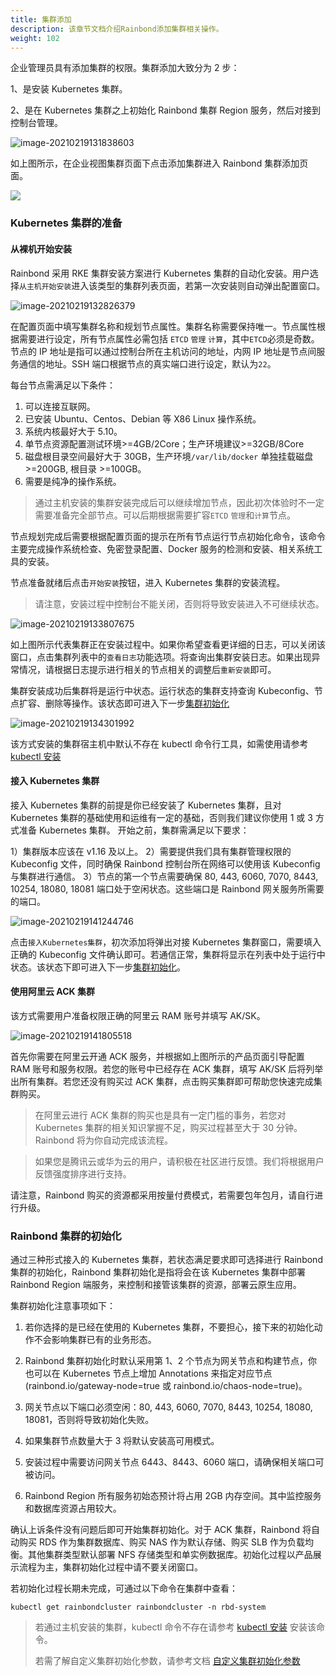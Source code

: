 ```yaml
---
title: 集群添加
description: 该章节文档介绍Rainbond添加集群相关操作。
weight: 102
---
```


企业管理员具有添加集群的权限。集群添加大致分为 2 步：

1、是安装 Kubernetes 集群。

2、是在 Kubernetes 集群之上初始化 Rainbond 集群 Region 服务，然后对接到控制台管理。

![image-20210219131838603](https://static.goodrain.com/images/5.3/add-cluster-index.png)

如上图所示，在企业视图集群页面下点击添加集群进入 Rainbond 集群添加页面。

![](https://static.goodrain.com/images/5.3/add-cluster.png)

### Kubernetes 集群的准备

#### 从裸机开始安装

Rainbond 采用 RKE 集群安装方案进行 Kubernetes 集群的自动化安装。用户选择`从主机开始安装`进入该类型的集群列表页面，若第一次安装则自动弹出配置窗口。

![image-20210219132826379](https://static.goodrain.com/images/5.3/rke-cluster-config.png)

在配置页面中填写集群名称和规划节点属性。集群名称需要保持唯一。节点属性根据需要进行设定，所有节点属性必需包括 `ETCD` `管理` `计算`，其中`ETCD`必须是奇数。节点的 IP 地址是指可以通过控制台所在主机访问的地址，内网 IP 地址是节点间服务通信的地址。SSH 端口根据节点的真实端口进行设定，默认为`22`。

每台节点需满足以下条件：

1. 可以连接互联网。
2. 已安装 Ubuntu、Centos、Debian 等 X86 Linux 操作系统。
3. 系统内核最好大于 5.10。
4. 单节点资源配置测试环境>=4GB/2Core；生产环境建议>=32GB/8Core
5. 磁盘根目录空间最好大于 30GB，生产环境`/var/lib/docker` 单独挂载磁盘 >=200GB, 根目录 >=100GB。
6. 需要是纯净的操作系统。

> 通过主机安装的集群安装完成后可以继续增加节点，因此初次体验时不一定需要准备完全部节点。可以后期根据需要扩容`ETCD` `管理`和`计算`节点。

节点规划完成后需要根据配置页面的提示在所有节点运行节点初始化命令，该命令主要完成操作系统检查、免密登录配置、Docker 服务的检测和安装、相关系统工具的安装。

节点准备就绪后点击`开始安装`按钮，进入 Kubernetes 集群的安装流程。

> 请注意，安装过程中控制台不能关闭，否则将导致安装进入不可继续状态。

![image-20210219133807675](https://static.goodrain.com/images/5.3/rke-cluster-install.png)

如上图所示代表集群正在安装过程中。如果你希望查看更详细的日志，可以关闭该窗口，点击集群列表中的`查看日志`功能选项。将查询出集群安装日志。如果出现异常情况，请根据日志提示进行相关的节点相关的调整后`重新安装`即可。

集群安装成功后集群将是运行中状态。运行状态的集群支持查询 Kubeconfig、节点扩容、删除等操作。该状态即可进入下一步[集群初始化](#rainbond-集群的初始化)

![image-20210219134301992](https://static.goodrain.com/images/5.3/rke-cluster-list.png)

该方式安装的集群宿主机中默认不存在 kubectl 命令行工具，如需使用请参考[kubectl 安装](/docs/user-operations/tools/kubectl/)

#### 接入 Kubernetes 集群

接入 Kubernetes 集群的前提是你已经安装了 Kubernetes 集群，且对 Kubernetes 集群的基础使用和运维有一定的基础，否则我们建议你使用 1 或 3 方式准备 Kubernetes 集群。
开始之前，集群需满足以下要求：

1）集群版本应该在 v1.16 及以上。
2）需要提供我们具有集群管理权限的 Kubeconfig 文件，同时确保 Rainbond 控制台所在网络可以使用该 Kubeconfig 与集群进行通信。
3）节点的第一个节点需要确保 80, 443, 6060, 7070, 8443, 10254, 18080, 18081 端口处于空闲状态。这些端口是 Rainbond 网关服务所需要的端口。

![image-20210219141244746](https://static.goodrain.com/images/5.3/add-custom-cluster.png)

点击`接入Kubernetes集群`，初次添加将弹出对接 Kubernetes 集群窗口，需要填入正确的 Kubeconfig 文件确认即可。若通信正常，集群将显示在列表中处于运行中状态。该状态下即可进入下一步[集群初始化](#rainbond-集群的初始化)。

#### 使用阿里云 ACK 集群

该方式需要用户准备权限正确的阿里云 RAM 账号并填写 AK/SK。

![image-20210219141805518](https://static.goodrain.com/images/5.3/ack-index.png)

首先你需要在阿里云开通 ACK 服务，并根据如上图所示的产品页面引导配置 RAM 账号和服务权限。若您的账号中已经存在 ACK 集群，填写 AK/SK 后将列举出所有集群。若您还没有购买过 ACK 集群，点击购买集群即可帮助您快速完成集群购买。

> 在阿里云进行 ACK 集群的购买也是具有一定门槛的事务，若您对 Kubernetes 集群的相关知识掌握不足，购买过程甚至大于 30 分钟。Rainbond 将为你自动完成该流程。

> 如果您是腾讯云或华为云的用户，请积极在社区进行反馈。我们将根据用户反馈强度排序进行支持。

请注意，Rainbond 购买的资源都采用按量付费模式，若需要包年包月，请自行进行升级。

### Rainbond 集群的初始化

通过三种形式接入的 Kubernetes 集群，若状态满足要求即可选择进行 Rainbond 集群的初始化，Rainbond 集群初始化是指将会在该 Kubernetes 集群中部署 Rainbond Region 端服务，来控制和接管该集群的资源，部署云原生应用。

集群初始化注意事项如下：

1. 若你选择的是已经在使用的 Kubernetes 集群，不要担心，接下来的初始化动作不会影响集群已有的业务形态。

2. Rainbond 集群初始化时默认采用第 1、2 个节点为网关节点和构建节点，你也可以在 Kubernetes 节点上增加 Annotations 来指定对应节点(rainbond.io/gateway-node=true 或 rainbond.io/chaos-node=true)。

3. 网关节点以下端口必须空闲：80, 443, 6060, 7070, 8443, 10254, 18080, 18081，否则将导致初始化失败。

4. 如果集群节点数量大于 3 将默认安装高可用模式。

5. 安装过程中需要访问网关节点 6443、8443、6060 端口，请确保相关端口可被访问。

6. Rainbond Region 所有服务初始态预计将占用 2GB 内存空间。其中监控服务和数据库资源占用较大。

确认上诉条件没有问题后即可开始集群初始化。对于 ACK 集群，Rainbond 将自动购买 RDS 作为集群数据库、购买 NAS 作为默认存储、购买 SLB 作为负载均衡。其他集群类型默认部署 NFS 存储类型和单实例数据库。初始化过程以产品展示流程为主，集群初始化过程中请不要关闭窗口。

若初始化过程长期未完成，可通过以下命令在集群中查看：

```
kubectl get rainbondcluster rainbondcluster -n rbd-system
```

> 若通过主机安装的集群，kubectl 命令不存在请参考 [kubectl 安装](/docs/user-operations/tools/kubectl/) 安装该命令。
>
> 若需了解自定义集群初始化参数，请参考文档 [自定义集群初始化参数](../init-region)
